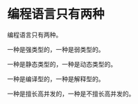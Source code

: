 # 编程语言只有两种

编程语言只有两种。

一种是强类型的，一种是弱类型的。

一种是静态类型的，一种是动态类型的。

一种是编译型的，一种是解释型的。

一种是擅长高并发的，一种是不擅长高并发的。
